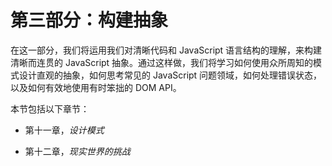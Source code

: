 # 第三部分：构建抽象

在这一部分，我们将运用我们对清晰代码和 JavaScript 语言结构的理解，来构建清晰而连贯的 JavaScript 抽象。通过这样做，我们将学习如何使用众所周知的模式设计直观的抽象，如何思考常见的 JavaScript 问题领域，如何处理错误状态，以及如何有效地使用有时笨拙的 DOM API。

本节包括以下章节：

+   第十一章，*设计模式*

+   第十二章，*现实世界的挑战*
